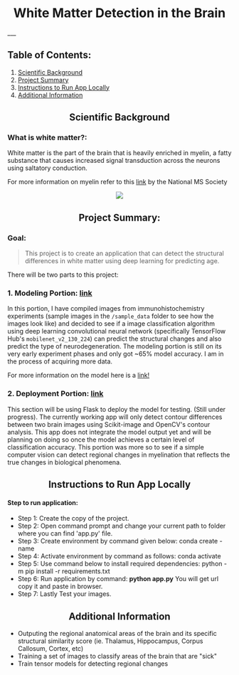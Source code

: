 <h1 align='center'>White Matter Detection in the Brain</h1>
___

## Table of Contents:
1. [Scientific Background](#1)
2. [Project Summary](#2)
3. [Instructions to Run App Locally](#3)
4. [Additional Information](#4)


<h2 align='center'>Scientific Background<a name='1'></a></h2>

### What is white matter?:
White matter is the part of the brain that is heavily enriched in myelin, a fatty substance that causes increased signal transduction across the neurons using saltatory conduction. 

For more information on myelin refer to this <a href='https://www.nationalmssociety.org/What-is-MS/Definition-of-MS/Myelin'>link</a> by the National MS Society

<p align='center'>
	<img src='https://miykael.github.io/nipype-beginner-s-guide/_images/GM.gif'></img>
</p>

<h2 align='center'>Project Summary:<a name='2'></a></h2>

### Goal:
>This project is to create an application that can detect the structural differences in white matter using deep learning for predicting age.

There will be two parts to this project:

### 1. Modeling Portion: <a href='https://github.com/johnnys7n/DetectingBrainWhiteMatterChanges/tree/main/Modeling'>link</a>
In this portion, I have compiled images from immunohistochemistry experiments (sample images in the `/sample_data` folder to see how the images look like) and decided to see if a image classification algorithm using deep learning convolutional neural network (specifically TensorFlow Hub's `mobilenet_v2_130_224`) can predict the structural changes and also predict the type of neurodegeneration. The modeling portion is still on its very early experiment phases and only got ~65% model accuracy. I am in the process of acquiring more data.  

For more information on the model here is a <a href='https://tfhub.dev/google/imagenet/mobilenet_v2_130_224/classification/5'>link!</a>
	
### 2. Deployment Portion: <a href='https://github.com/johnnys7n/DetectingBrainWhiteMatterChanges/tree/main/app'>link</a>

This section will be using Flask to deploy the model for testing. (Still under progress). The currently working app will only detect contour differences between two brain images using Scikit-image and OpenCV's contour analysis. This app does not integrate the model output yet and will be planning on doing so once the model achieves a certain level of classification accuracy. This portion was more so to see if a simple computer vision can detect regional changes in myelination that reflects the true changes in biological phenomena. 

<h2 align='center'>Instructions to Run App Locally<a name='3'></a></h2>

#### Step to run application:
* Step 1: Create the copy of the project.
* Step 2: Open command prompt and change your current path to folder where you can find 'app.py' file.
* Step 3: Create environment by command given below:
	conda create -name <environment name>
* Step 4: Activate environment by command as follows:
	conda activate <environment name>
* Step 5: Use command below to install required dependencies:
	python -m pip install -r requirements.txt
* Step 6: Run application by command:
	**python app.py**
You will get url copy it and paste in browser.
* Step 7: Lastly Test your images.

<h2 align='center'>Additional Information<a name='2'></a></h2>

* Outputing the regional anatomical areas of the brain and its specific structural similarity score (ie. Thalamus, Hippocampus, Corpus Callosum, Cortex, etc)
* Training a set of images to classify areas of the brain that are "sick" 
* Train tensor models for detecting regional changes
